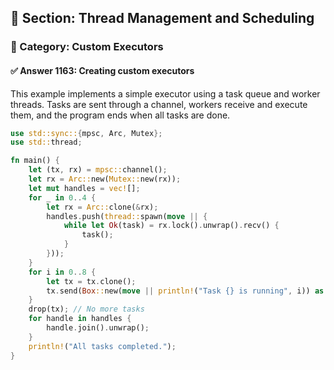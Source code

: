 ## 📘 Section: Thread Management and Scheduling  
### 🔹 Category: Custom Executors  
#### ✅ Answer 1163: Creating custom executors

This example implements a simple executor using a task queue and worker threads. Tasks are sent through a channel, workers receive and execute them, and the program ends when all tasks are done.

```rust
use std::sync::{mpsc, Arc, Mutex};
use std::thread;

fn main() {
    let (tx, rx) = mpsc::channel();
    let rx = Arc::new(Mutex::new(rx));
    let mut handles = vec![];
    for _ in 0..4 {
        let rx = Arc::clone(&rx);
        handles.push(thread::spawn(move || {
            while let Ok(task) = rx.lock().unwrap().recv() {
                task();
            }
        }));
    }
    for i in 0..8 {
        let tx = tx.clone();
        tx.send(Box::new(move || println!("Task {} is running", i)) as Box<dyn FnOnce() + Send>).unwrap();
    }
    drop(tx); // No more tasks
    for handle in handles {
        handle.join().unwrap();
    }
    println!("All tasks completed.");
}
```
